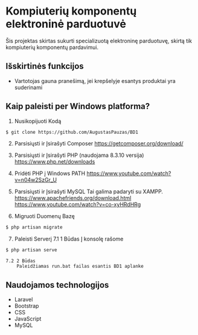 # Kompiuterių komponentų elektroninė parduotuvė

Šis projektas skirtas sukurti specializuotą elektroninę parduotuvę, skirtą tik kompiuterių komponentų pardavimui.

## Išskirtinės funkcijos

- Vartotojas gauna pranešimą, jei krepšelyje esantys produktai yra suderinami

## Kaip paleisti per Windows platforma?

1. Nusikopijuoti Kodą
```bash
$ git clone https://github.com/AugustasPauzas/BD1
```

2. Parsisiųsti ir Įsirašyti Composer
https://getcomposer.org/download/

3. Parsisiųsti ir Įsirašyti PHP (naudojama 8.3.10 versija)
https://www.php.net/downloads

4. Pridėti PHP į Windows PATH 
https://www.youtube.com/watch?v=n04w2SzGr_U

5. Parsisiųsti ir Įsirašyti MySQL Tai galima padaryti su XAMPP.
https://www.apachefriends.org/download.html
https://www.youtube.com/watch?v=co-xyHRdHRg

6. Migruoti Duomenų Bazę
```bash
$ php artisan migrate
```  

7. Paleisti Serverį
    7.1 1 Būdas
        Į konsolę rašome
```bash
$ php artisan serve
``` 

    7.2 2 Būdas
        Paleidžiamas run.bat failas esantis BD1 aplanke
    


## Naudojamos technologijos

- Laravel
- Bootstrap
- CSS
- JavaScript
- MySQL


